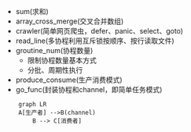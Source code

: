- sum(求和)
- array_cross_merge(交叉合并数组)
- crawler(简单网页爬虫，defer、panic、select、goto)
- read_line(多协程利用互斥锁按顺序、按行读取文件)
- groutine_num(协程数量)
    - 限制协程数量基本方式
    - 分批、周期性执行
- produce_consume(生产消费模式)
- go_func(封装协程和channel，即简单任务模式)


```mermaid
    graph LR
    A[生产者] -->B(channel)
        B --> C[消费者]
```      